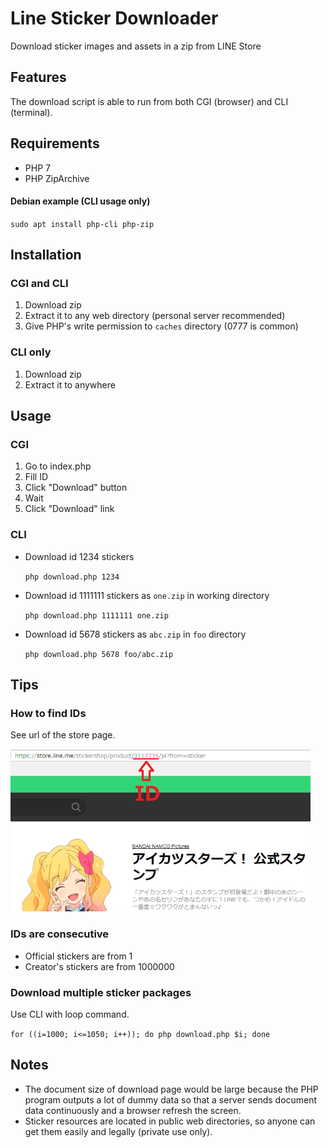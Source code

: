 # Line Sticker Downloader

Download sticker images and assets in a zip from LINE Store

## Features

The download script is able to run from both CGI (browser) and CLI (terminal).

## Requirements

- PHP 7
- PHP ZipArchive

#### Debian example (CLI usage only)

`sudo apt install php-cli php-zip`

## Installation

### CGI and CLI

1. Download zip
2. Extract it to any web directory (personal server recommended)
3. Give PHP's write permission to `caches` directory (0777 is common)

### CLI only

1. Download zip
2. Extract it to anywhere

## Usage

### CGI

1. Go to index.php
2. Fill ID
3. Click "Download" button
4. Wait
5. Click "Download" link

### CLI

- Download id 1234 stickers

  `php download.php 1234`
  
- Download id 1111111 stickers as `one.zip` in working directory

  `php download.php 1111111 one.zip`

- Download id 5678 stickers as `abc.zip` in `foo` directory

  `php download.php 5678 foo/abc.zip`

## Tips

### How to find IDs

See url of the store page.

![Store](store_screen.png)

### IDs are consecutive

- Official stickers are from 1
- Creator's stickers are from 1000000

### Download multiple sticker packages

Use CLI with loop command.

`for ((i=1000; i<=1050; i++)); do php download.php $i; done`

## Notes

- The document size of download page would be large because the PHP program outputs a lot of dummy data so that a server sends document data continuously and a browser refresh the screen.
- Sticker resources are located in public web directories, so anyone can get them easily and legally (private use only).

